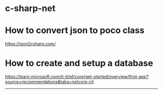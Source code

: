 # c-sharp-net


# How to convert json to poco class

https://json2csharp.com/



# How to create and setup a database


https://learn.microsoft.com/it-it/ef/core/get-started/overview/first-app?source=recommendations&tabs=netcore-cli

---
